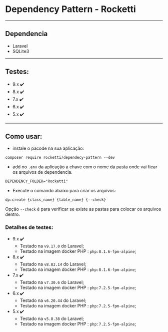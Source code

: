 # Dependency Pattern - Rocketti

<hr />

## Dependencia

- Laravel
- SQLite3

<hr />

## Testes:
- 9.x ✔️
- 8.x ✔️
- 7.x ✔️
- 6.x ✔️
- 5.x ✔️

<hr />

## Como usar:

- instale o pacode na sua aplicação:
``` shell
composer require rocketti/dependecy-pattern --dev
```
- add no `.env` da aplicação a chave com o nome da pasta onde vai ficar os arquivos de dependencia.
```shell
DEPENDENCY_FOLDER="Rocketti"
```
- Execute o comando abaixo para criar os arquivos:
```shell 
dp:create {class_name} {table_name} {--check}
```
Opção `--check` é para verificar se existe as pastas para colocar os arquivos dentro.


### Detalhes de testes:

- 9.x ✔️
     - Testado na `v9.17.0` do Laravel;
     - Testado na imagem docker PHP : `php:8.1.6-fpm-alpine`;
- 8.x ✔️
     - Testado na `v8.83.14` do Laravel;
     - Testado na imagem docker PHP : `php:8.1.6-fpm-alpine`;
- 7.x ✔️
    - Testado na `v7.30.6` do Laravel;
    - Testado na imagem docker PHP : `php:7.2.5-fpm-alpine`;
- 6.x ✔️
    - Testado na `v6.20.44` do Laravel;
    - Testado na imagem docker PHP : `php:7.2.5-fpm-alpine`;
- 5.x ✔️
    -  Testado na `v5.8.38` do Laravel;
    - Testado na imagem docker PHP : `php:7.2.5-fpm-alpine`;